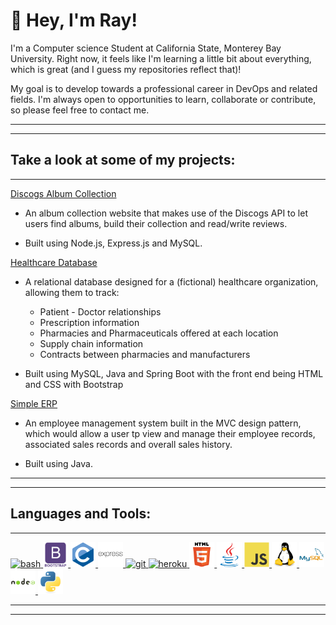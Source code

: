 # 👋 Hey, I'm Ray!

I'm a Computer science Student at California State, Monterey Bay University. Right now, it feels like I'm learning a little bit about everything, which is great (and I guess my repositories reflect that)! 

My goal is to develop towards a professional career in DevOps and related fields. I'm always open to opportunities to learn, collaborate or contribute, so please feel free to contact me.

---

---

## Take a look at some of my projects:

---

[Discogs Album Collection](https://github.com/InnovaTree/cst-336-final-project-discogs)

- An album collection website that makes use of the Discogs API to let users find albums, build their collection and read/write reviews. 

- Built using Node.js, Express.js and MySQL.

[Healthcare Database](https://github.com/raymondshum/cst-363-final-database-design)

- A relational database designed for a (fictional) healthcare organization, allowing them to track:

    - Patient - Doctor relationships
    - Prescription information
    - Pharmacies and Pharmaceuticals offered at each location
    - Supply chain information
    - Contracts between pharmacies and manufacturers

- Built using MySQL, Java and Spring Boot with the front end being HTML and CSS with Bootstrap

[Simple ERP](https://github.com/raymondshum/cst-338-simple-erp)

- An employee management system built in the MVC design pattern, which would allow a user tp view and manage their employee records, associated sales records and overall sales history.

- Built using Java.

---


---

## Languages and Tools:

---

<p align="left"> <a href="https://www.gnu.org/software/bash/" target="_blank"> <img src="https://www.vectorlogo.zone/logos/gnu_bash/gnu_bash-icon.svg" alt="bash" width="40" height="40"/> </a> <a href="https://getbootstrap.com" target="_blank"> <img src="https://raw.githubusercontent.com/devicons/devicon/master/icons/bootstrap/bootstrap-plain-wordmark.svg" alt="bootstrap" width="40" height="40"/> </a> <a href="https://www.cprogramming.com/" target="_blank"> <img src="https://raw.githubusercontent.com/devicons/devicon/master/icons/c/c-original.svg" alt="c" width="40" height="40"/> </a> <a href="https://expressjs.com" target="_blank"> <img src="https://raw.githubusercontent.com/devicons/devicon/master/icons/express/express-original-wordmark.svg" alt="express" width="40" height="40"/> </a> <a href="https://git-scm.com/" target="_blank"> <img src="https://www.vectorlogo.zone/logos/git-scm/git-scm-icon.svg" alt="git" width="40" height="40"/> </a> <a href="https://heroku.com" target="_blank"> <img src="https://www.vectorlogo.zone/logos/heroku/heroku-icon.svg" alt="heroku" width="40" height="40"/> </a> <a href="https://www.w3.org/html/" target="_blank"> <img src="https://raw.githubusercontent.com/devicons/devicon/master/icons/html5/html5-original-wordmark.svg" alt="html5" width="40" height="40"/> </a> <a href="https://www.java.com" target="_blank"> <img src="https://raw.githubusercontent.com/devicons/devicon/master/icons/java/java-original.svg" alt="java" width="40" height="40"/> </a> <a href="https://developer.mozilla.org/en-US/docs/Web/JavaScript" target="_blank"> <img src="https://raw.githubusercontent.com/devicons/devicon/master/icons/javascript/javascript-original.svg" alt="javascript" width="40" height="40"/> </a> <a href="https://www.linux.org/" target="_blank"> <img src="https://raw.githubusercontent.com/devicons/devicon/master/icons/linux/linux-original.svg" alt="linux" width="40" height="40"/> </a> <a href="https://www.mysql.com/" target="_blank"> <img src="https://raw.githubusercontent.com/devicons/devicon/master/icons/mysql/mysql-original-wordmark.svg" alt="mysql" width="40" height="40"/> </a> <a href="https://nodejs.org" target="_blank"> <img src="https://raw.githubusercontent.com/devicons/devicon/master/icons/nodejs/nodejs-original-wordmark.svg" alt="nodejs" width="40" height="40"/> </a> <a href="https://www.python.org" target="_blank"> <img src="https://raw.githubusercontent.com/devicons/devicon/master/icons/python/python-original.svg" alt="python" width="40" height="40"/> </a> </p>

---

---
